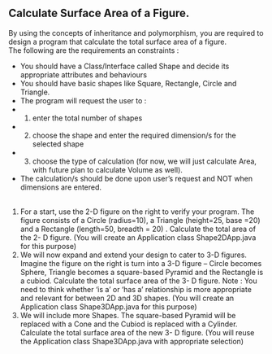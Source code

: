 ## Calculate Surface Area of a Figure.
By using the concepts of inheritance and polymorphism, you are required to design a program that calculate the total surface area of a figure. <br />
The following are the requirements an constraints :<br />
- You should have a Class/Interface called Shape and decide its appropriate attributes and behaviours<br />
- You should have basic shapes like Square, Rectangle, Circle and Triangle.<br />
- The program will request the user to :<br />
- 1. enter the total number of shapes<br />
- 2. choose the shape and enter the required dimension/s for the selected shape<br />
- 3. choose the type of calculation (for now, we will just calculate Area, with future plan to calculate Volume as well).<br />
- The calculation/s should be done upon user’s request and NOT when dimensions are entered.<br /><br />

1. For a start, use the 2-D figure on the right to verify your program. The figure consists of a Circle (radius=10), a Triangle (height=25, base =20) and a Rectangle (length=50, breadth = 20) . Calculate the total area of the 2- D figure.
(You will create an Application class Shape2DApp.java for this purpose)<br />
2. We will now expand and extend your design to cater to 3-D figures. Imagine the figure on the right is turn into a 3-D figure – Circle becomes Sphere, Triangle becomes a square-based Pyramid and the Rectangle is a cubiod. Calculate the total surface area of the 3- D figure. Note : You need to think whether ‘is a’ or ‘has a’ relationship is more appropriate and relevant for between 2D and 3D shapes.
(You will create an Application class Shape3DApp.java for this purpose)<br />
3. We will include more Shapes. The square-based Pyramid will be replaced with a Cone and the Cubiod is replaced with a Cylinder. Calculate the total surface area of the new 3- D figure.
(You will reuse the Application class Shape3DApp.java with appropriate selection)


